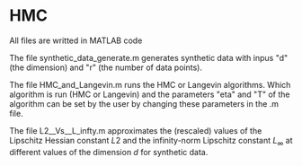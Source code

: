 # HMC
All files are writted in MATLAB code

The file synthetic_data_generate.m generates synthetic data with inpus "d" (the dimension) and "r" (the number of data points).

The file HMC_and_Langevin.m  runs the HMC or Langevin algorithms.  Which algorithm is run (HMC or Langevin) and the parameters "eta" and "T" of the algorithm can be set by the user by changing these parameters in the .m file.


The file L2__Vs__L_infty.m  approximates the (rescaled) values of the Lipschitz Hessian constant $L2$ and the infinity-norm Lipschitz constant $L_\infty$ at different values of the dimension $d$ for synthetic data.
